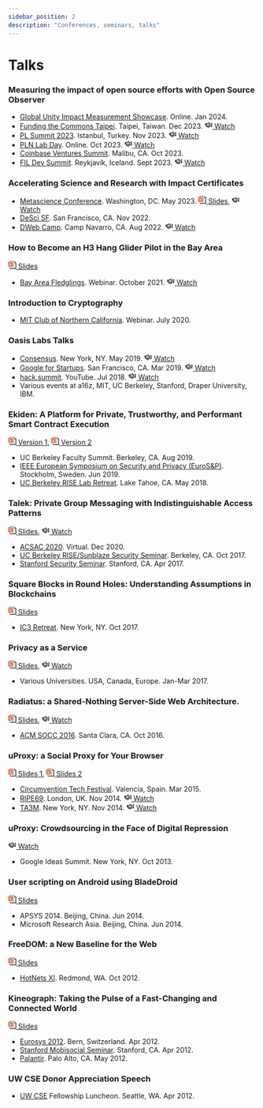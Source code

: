 ```yaml
---
sidebar_position: 2
description: "Conferences, seminars, talks"
---
```


# Talks

### Measuring the impact of open source efforts with Open Source Observer
- [Global Unity Impact Measurement Showcase](http://globalunity.org/). Online. Jan 2024.
- [Funding the Commons Taipei](https://fundingthecommons.io/). Taipei, Taiwan. Dec 2023.
[![video](/img/ico/video.png) Watch](https://youtu.be/D7xS0fgRYuQ?si=wQTk9HIEi8PqA4_f)
- [PL Summit 2023](https://plsummit23.labweek.io/). Istanbul, Turkey. Nov 2023.
[![video](/img/ico/video.png) Watch](https://youtu.be/sHvdBRj3kxE?si=MdhUTOBzkqk4zzZV&t=6250)
- [PLN Lab Day](https://plnnews.substack.com/p/pln-updates-oct-23). Online. Oct 2023.
[![video](/img/ico/video.png) Watch](https://www.youtube.com/watch?v=V7sI5pO3TT0&t=1354s)
- [Coinbase Ventures Summit](https://www.cbvsummit.com/). Malibu, CA. Oct 2023.
- [FIL Dev Summit](https://fildev.io/). Reykjavík, Iceland. Sept 2023.
[![video](/img/ico/video.png) Watch](https://www.youtube.com/watch?v=szGLQDwm_E0)

### Accelerating Science and Research with Impact Certificates
- [Metascience Conference](https://metascience.info/). Washington, DC. May 2023.
[![ppt](/img/ico/ppt.gif) Slides](https://osf.io/8utaj),
[![video](/img/ico/video.png) Watch](https://www.youtube.com/watch?v=_mLdx48B7zE&list=PLChfyH8TVDGlPTcKrVboBaf6QAGSJt1hQ&index=23)
- [DeSci SF](https://www.weavechain.com/desci-sf-22). San Francisco, CA. Nov 2022.
- [DWeb Camp](https://dwebcamp.org/). Camp Navarro, CA. Aug 2022.
[![video](/img/ico/video.png) Watch](https://archive.org/details/25-17_45_accelerating_academic_research_with_impact_certificates.mp4)

### How to Become an H3 Hang Glider Pilot in the Bay Area
[![ppt](/img/ico/ppt.gif) Slides](https://docs.google.com/presentation/d/e/2PACX-1vSNsP6HI8bEMUf-I-6g_IwBRLFLSuqEtXo8LeZZT20pZsxmlM40T-7DeE-ZcOrUaY8RSz_coN_P9oxx/pub?start=false&loop=false&delayms=3000)
- [Bay Area Fledglings](https://www.bayareafledglings.org/). Webinar. October 2021.
[![video](/img/ico/video.png) Watch](https://www.youtube.com/watch?v=HApqPFUfb6M)

### Introduction to Cryptography
- [MIT Club of Northern California](https://www.mitcnc.org/). Webinar. July 2020.

### Oasis Labs Talks

- [Consensus](https://www.coindesk.com/events/consensus-2019). New York, NY. May 2019.
[![video](/img/ico/video.png) Watch](https://www.youtube.com/watch?v=IarJkHqW3f8&list=PL95nAPefnkfxpjaIyzEPTBmoaKZVKXdUm&index=2)
- [Google for Startups](https://www.galvanize.com/events). San Francisco, CA. Mar 2019.
[![video](/img/ico/video.png) Watch](https://www.youtube.com/watch?v=Unf__FNDFPM)
- [hack.summit](https://hacksummit.org/). YouTube. Jul 2018.
[![video](/img/ico/video.png) Watch](https://www.youtube.com/watch?v=GAXhWBSOOJM)
- Various events at a16z, MIT, UC Berkeley, Stanford, Draper University, IBM.

### Ekiden: A Platform for Private, Trustworthy, and Performant Smart Contract Execution
[![ppt](/img/ico/ppt.gif) Version 1](https://www.dropbox.com/s/vkzxq23hs45nrm8/20180523-Ekiden.pdf?dl=0),
[![ppt](/img/ico/ppt.gif) Version 2](https://www.dropbox.com/s/j7s7g0scqe76ccn/20190601-Ekiden.pdf?dl=0)
- UC Berkeley Faculty Summit. Berkeley, CA. Aug 2019.
- [IEEE European Symposium on Security and Privacy (EuroS&P)](https://www.ieee-security.org/TC/EuroSP2019/). Stockholm, Sweden. Jun 2019.
- [UC Berkeley RISE Lab Retreat](https://rise.cs.berkeley.edu/events/). Lake Tahoe, CA. May 2018.

### Talek: Private Group Messaging with Indistinguishable Access Patterns
[![ppt](/img/ico/ppt.gif) Slides](https://www.dropbox.com/s/63u1f5uek0m79ij/2017-talek.pdf?dl=0),
[![video](/img/ico/video.png) Watch](https://www.youtube.com/watch?v=-CIg3zA67RA)
- [ACSAC 2020](https://www.acsac.org/). Virtual. Dec 2020.
- [UC Berkeley RISE/Sunblaze Security Seminar](http://security.cs.berkeley.edu/). Berkeley, CA. Oct 2017.
- [Stanford Security Seminar](https://crypto.stanford.edu/seclab/sem.html). Stanford, CA. Apr 2017.

### Square Blocks in Round Holes: Understanding Assumptions in Blockchains
[![ppt](/img/ico/ppt.gif) Slides](https://www.dropbox.com/s/6tlcl2ecd63du09/201710-blockchain-assumptions.pdf?dl=0)
- [IC3 Retreat](https://www.initc3.org/). New York, NY. Oct 2017.

### Privacy as a Service
[![ppt](/img/ico/ppt.gif) Slides](/slides/2017-privacy-as-a-service.pdf),
[![video](/img/ico/video.png) Watch](https://www.youtube.com/watch?v=EUw5c54IUL0)
- Various Universities. USA, Canada, Europe. Jan-Mar 2017.

### Radiatus: a Shared-Nothing Server-Side Web Architecture.
[![ppt](/img/ico/ppt.gif) Slides](/slides/2016-socc-radiatus.pptx),
[![video](/img/ico/video.png) Watch](https://www.youtube.com/watch?v=etpSmuW3YQA)
- [ACM SOCC 2016](https://acmsocc.github.io/2016/). Santa Clara, CA. Oct 2016.

### uProxy: a Social Proxy for Your Browser
[![ppt](/img/ico/ppt.gif) Slides 1](https://ripe69.ripe.net/presentations/27-uProxy.pdf),
[![ppt](/img/ico/ppt.gif) Slides 2](/slides/2014-ripe-uproxy.pdf)
- [Circumvention Tech Festival](https://openitp.org/festival/circumvention-tech-festival.html). Valencia, Spain. Mar 2015.
- [RIPE69](https://ripe69.ripe.net/). London, UK. Nov 2014.
[![video](/img/ico/video.png) Watch](https://ripe69.ripe.net/archives/video/189)
- [TA3M](https://ta3m.org/). New York, NY. Nov 2014.
[![video](/img/ico/video.png) Watch](https://www.youtube.com/watch?v=ljiHVe--DtM)

### uProxy: Crowdsourcing in the Face of Digital Repression
[![video](/img/ico/video.png) Watch](http://www.youtube.com/watch?v=aGOXMRJWSeg)
- Google Ideas Summit. New York, NY. Oct 2013.

### User scripting on Android using BladeDroid
[![ppt](/img/ico/ppt.gif) Slides](/slides/2014-apsys-bladedroid/)
- APSYS 2014. Beijing, China. Jun 2014.
- Microsoft Research Asia. Beijing, China. Jun 2014.

### FreeDOM: a New Baseline for the Web
[![ppt](/img/ico/ppt.gif) Slides](/slides/2012-hotnets-freedom.pptx)
- [HotNets XI](http://conferences.sigcomm.org/hotnets/2012/). Redmond, WA. Oct 2012.

### Kineograph: Taking the Pulse of a Fast-Changing and Connected World
[![ppt](/img/ico/ppt.gif) Slides](/slides/2012-eurosys-kineograph.pptx)
- [Eurosys 2012](http://www1.unine.ch/eurosys2012/). Bern, Switzerland. Apr 2012.
- [Stanford Mobisocial Seminar](https://mobisocial.stanford.edu/). Stanford, CA. Apr 2012.
- [Palantir](http://www.palantir.com/). Palo Alto, CA. May 2012.

### UW CSE Donor Appreciation Speech
- [UW CSE](https://www.cs.washington.edu/) Fellowship Luncheon. Seattle, WA. Apr 2012.
